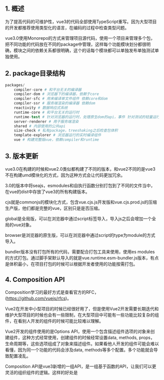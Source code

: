 ## 1. 概述

为了提高代码的可维护性，vue3的代码全部使用TypeScript重写。因为大型项目的开发都推荐使用类型化的语言，在编码的过程中检查类型问题。

vue3.0使用Monorepo的方式来管理项目源代码，使用一个项目来管理多个包，把不同功能的代码放在不同的package中管理，这样每个功能模块划分都很明确，模块之间的依赖关系都很明确，这个的话每个模块都可以单独发布单独测试单独使用。

## 2. package目录结构

```s
packages/
    compiler-core # 和平台无关的编译器
    compiler-dom # 浏览器下的编译器，依赖于core
    compiler-sfc # 用来编译单文件组件 依赖core和dom
    compiler-ssr # 服务端渲染的编译器 依赖dom
    reactivity # 数据响应式系统
    runtime-core # 和平台无关的运行时
    runtime-test # 针对浏览器的运行时，处理原生dom的api，事件 针对测试的轻量运行时，是一颗对象dom树，所以可以运行在所有js环境中
    server-renderer # 用于服务端渲染
    shared # 内部使用的公共api
    size-check # 私有package，treeshaking之后检查包体积
    template-explorer # 浏览器运行的实时编译组件
    vue # 构建完整版vue，依赖compiler和runtime
```

## 3. 版本更新

vue3.0在构建的时候和vue2.0类似都构建了不同的版本，和vue2不同的是vue3不在构建umd模块化的方式，因为这种方式会让代码更加冗余。

3.0的版本中将seajs，esmodules和自执行函数分别打包到了不同的文件当中，在vue的dist中存放了vue3的所有构建版本。

cjs就是commonjs的模块化方式，包含vue.cjs.js开发版和vue.cjs.prod.js的压缩生产版，他们都是完整的vue，区别只是是否压缩。

global是全局版，可以在浏览器中通过script标签导入，导入js之后会增加一个全局的vue对象。

browser是浏览器的原生版，可以在浏览器中通过script的type为module的方式导入。

bundler版本没有打包所有的代码，需要配合打包工具来使用，使用es modules的方式打包。通过脚手架默认导入的就是vue.runtime.esm-bundler.js版本，有点是体积最小，在项目打包的时候可以根据开发者使用的功能按需打包。

## 4. Composition API

Composition学习的最好方式是查看官方的RFC，(https://github.com/vuejs/rfcs)。

Vue2在开发中小型项目的时候已经很好用了，但是使用Vue2开发需要长期迭代和维护大型项目的时候也会有一些限制，在大型项目中可能有一些功能比较复杂的组件，在看别人开发的组件的时候可能比较难以理解。

Vue2开发的组件使用的是Options API，使用一个包含描述组件选项的对象来创建组件，这种方式经常使用，创建组件的时候经常设置data, methods, props，生命周期等，这些选项组成了对象来描述组件。如果看他人开发的组件可能会难以看懂，因为同一个功能的代码会涉及data, methods等多个配置。多个功能就会导致配置凌乱。

Composition API是vue3新增的一组API，是一组基于函数的API，让我们可以更灵活的组织组件的逻辑。这样的好处是